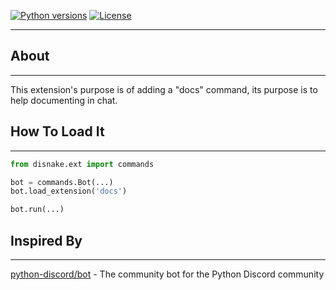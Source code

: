 [![Python versions](https://img.shields.io/pypi/pyversions/disnake.svg)](https://pypi.python.org/pypi/disnake-docs)
[![License](https://img.shields.io/pypi/l/jishaku.svg)](https://github.com/Kraots/disnake_docs/blob/master/LICENSE)

***

## About
***
This extension's purpose is of adding a "docs" command, its purpose is to help documenting in chat.

## How To Load It
***
```py
from disnake.ext import commands

bot = commands.Bot(...)
bot.load_extension('docs')

bot.run(...)
```

## Inspired By
***
[python-discord/bot](https://github.com/python-discord/bot) - The community bot for the Python Discord community